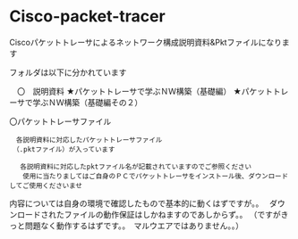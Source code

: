 # Cisco-packet-tracer

Ciscoパケットトレーサによるネットワーク構成説明資料&Pktファイルになります

フォルダは以下に分かれています

　〇　説明資料
 ★パケットトレーサで学ぶＮＷ構築（基礎編）
 ★パケットトレーサで学ぶＮＷ構築（基礎編その２）    
  
   〇パケットトレーサファイル
  
    　各説明資料に対応したパケットトレーサファイル
    　（.pktファイル）が入っています
     
     　各説明資料に対応したpktファイル名が記載されていますのでご参照ください
    　　使用に当たりましてはご自身のＰＣでパケットトレーサをインストール後、ダウンロードしてご使用くださいませ

内容については自身の環境で確認したもので基本的に動くはずですが。。　
ダウンロードされたファイルの動作保証はしかねますのであしからず。。
（ですがきっと問題なく動作するはずです。。　マルウエアではありません。。）



　
